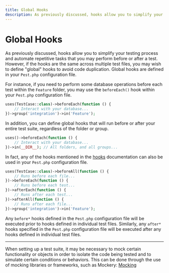 ```yaml
---
title: Global Hooks
description: As previously discussed, hooks allow you to simplify your testing process and automate repetitive tasks that you may perform before or after a test. However, if the hooks are the same across multiple test files, you may wish to define "global" hooks to avoid code duplication. Global hooks are defined in your `Pest.php` configuration file.
---
```


# Global Hooks

As previously discussed, hooks allow you to simplify your testing process and automate repetitive tasks that you may perform before or after a test. However, if the hooks are the same across multiple test files, you may wish to define "global" hooks to avoid code duplication. Global hooks are defined in your `Pest.php` configuration file.

For instance, if you need to perform some database operations before each test within the `Feature` folder, you may use the `beforeEach()` hook within your `Pest.php` configuration file.

```php
uses(TestCase::class)->beforeEach(function () {
    // Interact with your database...
})->group('integration')->in('Feature');
```

In addition, you can define global hooks that will run before or after your entire test suite, regardless of the folder or group.

```php
uses()->beforeEach(function () {
    // Interact with your database...
})->in(__DIR__); // All folders, and all groups...
```

In fact, any of the hooks mentioned in the [hooks](/docs/hooks) documentation can also be used in your `Pest.php` configuration file.

```php
uses(TestCase::class)->beforeAll(function () {
    // Runs before each file...
})->beforeEach(function () {
    // Runs before each test...
})->afterEach(function () {
    // Runs after each test...
})->afterAll(function () {
    // Runs after each file...
})->group('integration')->in('Feature');
```

Any `before*` hooks defined in the `Pest.php` configuration file will be executed prior to hooks defined in individual test files. Similarly, any `after*` hooks specified in the `Pest.php` configuration file will be executed after any hooks defined in individual test files.

---

When setting up a test suite, it may be necessary to mock certain functionality or objects in order to isolate the code being tested and to simulate certain conditions or behaviors. This can be done through the use of mocking libraries or frameworks, such as Mockery: [Mocking](/docs/mocking)
